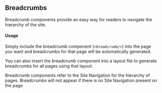 

## Breadcrumbs

Breadcrumb components provide an easy way for readers to navigate the hierarchy of the site.

#### Usage

Simply include the breadcrumb component (`<breadcrumb/>`) into the page you want and breadcrumbs for that page will be automatically generated.

You can also insert the breadcrumb component into a layout file to generate breadcrumbs for all pages using that layout.

<box type="tip">
  Breadcrumb components refer to the Site Navigation for the hierarchy of pages. Breadcrumbs will not appear if there is no Site Navigation present on the page
</box>

